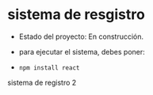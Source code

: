<h1> sistema de resgistro</h1>

- Estado del proyecto: En construcción.

- para ejecutar el sistema, debes poner:

- ```npm install react```

sistema de registro 2
